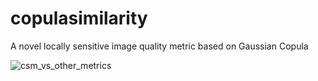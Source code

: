 # copulasimilarity
A novel locally sensitive image quality metric based on Gaussian Copula

![csm_vs_other_metrics](images/analysis4.gif)